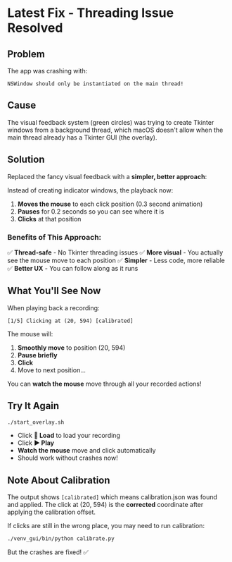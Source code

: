 # Latest Fix - Threading Issue Resolved

## Problem

The app was crashing with:
```
NSWindow should only be instantiated on the main thread!
```

## Cause

The visual feedback system (green circles) was trying to create Tkinter windows from a background thread, which macOS doesn't allow when the main thread already has a Tkinter GUI (the overlay).

## Solution

Replaced the fancy visual feedback with a **simpler, better approach**:

Instead of creating indicator windows, the playback now:
1. **Moves the mouse** to each click position (0.3 second animation)
2. **Pauses** for 0.2 seconds so you can see where it is
3. **Clicks** at that position

### Benefits of This Approach:

✅ **Thread-safe** - No Tkinter threading issues
✅ **More visual** - You actually see the mouse move to each position
✅ **Simpler** - Less code, more reliable
✅ **Better UX** - You can follow along as it runs

## What You'll See Now

When playing back a recording:

```
[1/5] Clicking at (20, 594) [calibrated]
```

The mouse will:
1. **Smoothly move** to position (20, 594)
2. **Pause briefly**
3. **Click**
4. Move to next position...

You can **watch the mouse** move through all your recorded actions!

## Try It Again

```bash
./start_overlay.sh
```

- Click **📁 Load** to load your recording
- Click **▶ Play**
- **Watch the mouse** move and click automatically
- Should work without crashes now!

## Note About Calibration

The output shows `[calibrated]` which means calibration.json was found and applied. The click at (20, 594) is the **corrected** coordinate after applying the calibration offset.

If clicks are still in the wrong place, you may need to run calibration:

```bash
./venv_gui/bin/python calibrate.py
```

But the crashes are fixed! ✅

